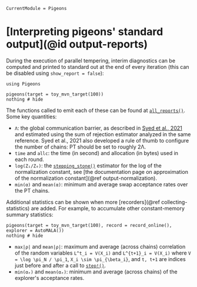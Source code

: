 ```@meta
CurrentModule = Pigeons
```

# [Interpreting pigeons' standard output](@id output-reports)

During the execution of parallel tempering, interim diagnostics 
can be computed and printed to standard out at the end of every iteration (this can be disabled using `show_report = false`):

```@example reports
using Pigeons

pigeons(target = toy_mvn_target(100))
nothing # hide
```

The functions called to emit each of these can 
be found at [`all_reports()`](@ref). Some key quantities:

- `Λ`: the global communication barrier, as described in [Syed et al., 2021](https://rss.onlinelibrary.wiley.com/doi/10.1111/rssb.12464) and estimated using the sum of rejection estimator analyzed in the same reference. Syed et al., 2021 also developed a rule of thumb to configure the number of chains: PT should be set to roughly 2Λ. 
- `time` and `allc`: the time (in second) and allocation (in bytes) used in each round. 
- `log(Z₁/Z₀)`: the [`stepping_stone()`](@ref) estimator for the log of the normalization constant, see [the documentation page on approximation of the normalization constant](@ref output-normalization). 
- `min(α)` and `mean(α)`: minimum and average swap acceptance rates over the PT chains. 

Additional statistics can be shown when more [recorders](@ref collecting-statistics) 
are added. For example, to accumulate other constant-memory summary statistics:

```@example reports
pigeons(target = toy_mvn_target(100), record = record_online(), explorer = AutoMALA())
nothing # hide
```

- `max|ρ|` and `mean|ρ|`: maximum and average (across chains) correlation of the random variables ``L^t_i = V(X_i)`` and ``L^{t+1}_i = V(X_i)`` where ``V = \log \pi_N / \pi_1``, ``X_i \sim \pi_{\beta_i}``, and ``t, t+1`` are indices just before and after a call to [`step!()`](@ref). 
- `min(αₑ)` and `mean(αₑ)`: minimum and average (across chains) of the explorer's acceptance rates. 